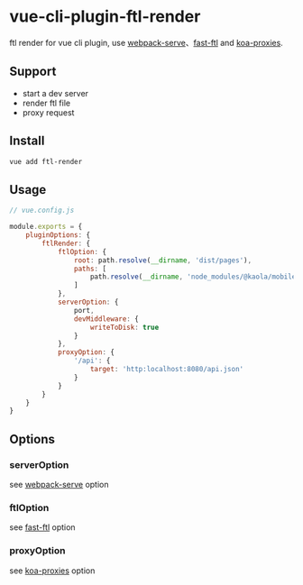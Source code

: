 # vue-cli-plugin-ftl-render

ftl render for vue cli plugin, use [webpack-serve](https://www.npmjs.com/package/webpack-serve)、[fast-ftl](https://www.npmjs.com/package/fast-ftl) and [koa-proxies](https://www.npmjs.com/package/koa-proxies).

## Support

- start a dev server
- render ftl file
- proxy request

## Install

```bash
vue add ftl-render
```

## Usage

```js
// vue.config.js

module.exports = {
    pluginOptions: {
        ftlRender: {
            ftlOption: {
                root: path.resolve(__dirname, 'dist/pages'),
                paths: [
                    path.resolve(__dirname, 'node_modules/@kaola/mobileweb-ftl')
                ]
            },
            serverOption: {
                port,
                devMiddleware: {
                    writeToDisk: true
                }
            },
            proxyOption: {
                '/api': {
                    target: 'http:localhost:8080/api.json'
                }
            }
        }
    }
}
```

## Options

### serverOption

see [webpack-serve](https://www.npmjs.com/package/webpack-serve) option

### ftlOption

see [fast-ftl](https://www.npmjs.com/package/fast-ftl) option

### proxyOption

see [koa-proxies](https://www.npmjs.com/package/koa-proxies) option